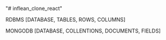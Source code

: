 "# inflean_clone_react" 


RDBMS [DATABASE, TABLES, ROWS, COLUMNS]

MONGODB [DATABASE, COLLENTIONS, DOCUMENTS, FIELDS]